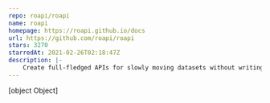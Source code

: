```yaml
---
repo: roapi/roapi
name: roapi
homepage: https://roapi.github.io/docs
url: https://github.com/roapi/roapi
stars: 3270
starredAt: 2021-02-26T02:18:47Z
description: |-
    Create full-fledged APIs for slowly moving datasets without writing a single line of code.
---
```


[object Object]
